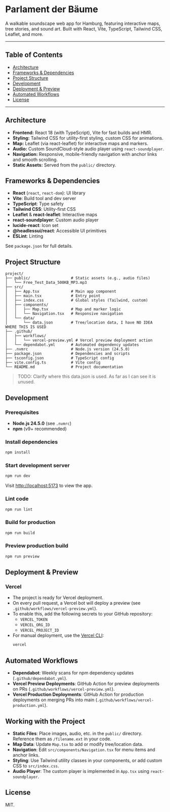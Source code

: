 # Parlament der Bäume

A walkable soundscape web app for Hamburg, featuring interactive maps, tree stories, and sound art. Built with React, Vite, TypeScript, Tailwind CSS, Leaflet, and more.

---

## Table of Contents
- [Architecture](#architecture)
- [Frameworks & Dependencies](#frameworks--dependencies)
- [Project Structure](#project-structure)
- [Development](#development)
- [Deployment & Preview](#deployment--preview)
- [Automated Workflows](#automated-workflows)
- [License](#license)

---

## Architecture

- **Frontend:** React 18 (with TypeScript), Vite for fast builds and HMR.
- **Styling:** Tailwind CSS for utility-first styling, custom CSS for animations.
- **Map:** Leaflet (via react-leaflet) for interactive maps and markers.
- **Audio:** Custom SoundCloud-style audio player using `react-soundplayer`.
- **Navigation:** Responsive, mobile-friendly navigation with anchor links and smooth scrolling.
- **Static Assets:** Served from the `public/` directory.

## Frameworks & Dependencies

- **React** (`react`, `react-dom`): UI library
- **Vite**: Build tool and dev server
- **TypeScript**: Type safety
- **Tailwind CSS**: Utility-first CSS
- **Leaflet** & **react-leaflet**: Interactive maps
- **react-soundplayer**: Custom audio player
- **lucide-react**: Icon set
- **@headlessui/react**: Accessible UI primitives
- **ESLint**: Linting

See `package.json` for full details.

## Project Structure

```
project/
├── public/                  # Static assets (e.g., audio files)
│   └── Free_Test_Data_500KB_MP3.mp3
├── src/
│   ├── App.tsx              # Main app component
│   ├── main.tsx             # Entry point
│   ├── index.css            # Global styles (Tailwind, custom)
│   ├── components/
│   │   ├── Map.tsx          # Map and marker logic
│   │   └── Navigation.tsx   # Responsive navigation
│   └── data/
│       └── data.json        # Tree/location data, I have NO IDEA WHERE THIS IS USED
├── .github/
│   ├── workflows/
│   │   └── vercel-preview.yml # Vercel preview deployment action
│   └── dependabot.yml       # Automated dependency updates
├── .nvmrc                   # Node.js version (24.5.0)
├── package.json             # Dependencies and scripts
├── tsconfig.json            # TypeScript config
├── vite.config.ts           # Vite config
└── README.md                # Project documentation
```

> TODO: Clarify where this data.json is used. As far as I can see it is unused.

## Development

### Prerequisites
- **Node.js 24.5.0** (see `.nvmrc`)
- **npm** (v9+ recommended)

### Install dependencies
```sh
npm install
```

### Start development server
```sh
npm run dev
```
Visit [http://localhost:5173](http://localhost:5173) to view the app.

### Lint code
```sh
npm run lint
```

### Build for production
```sh
npm run build
```

### Preview production build
```sh
npm run preview
```

## Deployment & Preview

### Vercel
- The project is ready for Vercel deployment.
- On every pull request, a Vercel bot will deploy a preview (see `.github/workflows/vercel-preview.yml`).
- To enable this, add the following secrets to your GitHub repository:
  - `VERCEL_TOKEN`
  - `VERCEL_ORG_ID`
  - `VERCEL_PROJECT_ID`
- For manual deployment, use the [Vercel CLI](https://vercel.com/docs/cli):
  ```sh
  vercel
  ```

## Automated Workflows

- **Dependabot**: Weekly scans for npm dependency updates (`.github/dependabot.yml`).
- **Vercel Preview Deployments**: GitHub Action for preview deployments on PRs (`.github/workflows/vercel-preview.yml`).
- **Vercel Production Deployments**: GitHub Action for production deployments on merging PRs into main (`.github/workflows/vercel-production.yml`).


## Working with the Project

- **Static Files**: Place images, audio, etc. in the `public/` directory. Reference them as `/filename.ext` in your code.
- **Map Data**: Update `Map.tsx` to add or modify tree/location data.
- **Navigation**: Edit `src/components/Navigation.tsx` for menu items and anchor links.
- **Styling**: Use Tailwind utility classes in your components, or add custom CSS to `src/index.css`.
- **Audio Player**: The custom player is implemented in `App.tsx` using `react-soundplayer`.

## License

MIT.
